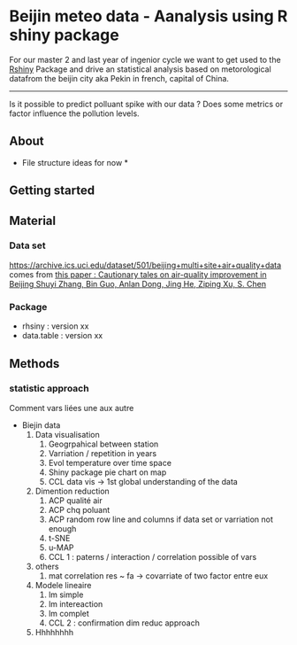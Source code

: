 # Beijin meteo data - Aanalysis using R shiny package

For our master 2 and last year of ingenior cycle we want to get used to the [Rshiny](https://shiny.posit.co/py/docs/comp-r-shiny.html) Package and drive an statistical analysis based on metorological datafrom the beijin city aka Pekin in french, capital of China.

---

Is it possible to predict polluant spike with our data ?
Does some metrics or factor influence the pollution levels.

## About

-   File structure ideas for now \*

## Getting started

## Material

### Data set

https://archive.ics.uci.edu/dataset/501/beijing+multi+site+air+quality+data comes from [this paper : Cautionary tales on air-quality improvement in Beijing
Shuyi Zhang, Bin Guo, Anlan Dong, Jing He, Ziping Xu, S. Chen](https://www.semanticscholar.org/paper/Cautionary-tales-on-air-quality-improvement-in-Zhang-Guo/59c99a7bf19617b43be0aa9f492def8c80ffae19)

### Package

-   rhsiny : version xx
-   data.table : version xx

## Methods

### statistic approach

Comment vars liées une aux autre

-   Biejin data
    1. Data visualisation
        1. Geogrpahical between station
        1. Varriation / repetition in years
        1. Evol temperature over time space
        1. Shiny package pie chart on map
        1. CCL data vis -> 1st global understanding of the data
    2. Dimention reduction
        1. ACP qualité air
        1. ACP chq poluant
        1. ACP random row line and columns if data set or varriation not enough
        1. t-SNE
        1. u-MAP
        1. CCL 1 : paterns / interaction / correlation possible of vars
    3. others
        1. mat correlation res ~ fa -> covarriate of two factor entre eux
    4. Modele lineaire
        1. lm simple
        1. lm intereaction
        1. lm complet
        1. CCL 2 : confirmation dim reduc approach
    5. Hhhhhhhh
